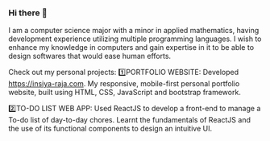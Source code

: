 ### Hi there 👋

<!--
**insiya2414/insiya2414** is a ✨ _special_ ✨ repository because its `README.md` (this file) appears on your GitHub profile.

Here are some ideas to get you started:

- 🔭 I’m currently working on ...
- 🌱 I’m currently learning ...
- 👯 I’m looking to collaborate on ...
- 🤔 I’m looking for help with ...
- 💬 Ask me about ...
- 📫 How to reach me: ...
- 😄 Pronouns: ...
- ⚡ Fun fact: ...
-->
I am a computer science major with a minor in applied mathematics, having development experience utilizing multiple programming languages. I wish to enhance my knowledge in computers and gain expertise in it to be able to design softwares that would ease human efforts.

Check out my personal projects:
1️⃣PORTFOLIO WEBSITE: Developed https://insiya-raja.com. My responsive, mobile-first personal portfolio website, built using HTML, CSS, JavaScript and bootstrap    framework.

2️⃣TO-DO LIST WEB APP: Used ReactJS to develop a front-end to manage a To-do list of day-to-day chores. Learnt the fundamentals of ReactJS and the use of its functional components to design an intuitive UI.
